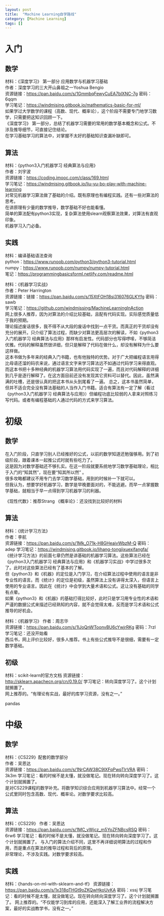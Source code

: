 ```yaml
---
layout: post
title:  "Machine Learning自学路线"
category: [Machine Learning]
tags: []
---
```


# 入门

## 数学

材料：《深度学习》 第一部分 应用数学与机器学习基础  
作者：深度学习的三大开山鼻祖之一Yoshua Bengio  
资源链接：https://pan.baidu.com/s/1GmmbqFewyCuEA7blXNC-7g 密码：6qqm  
学习笔记：https://windmising.gitbook.io/mathematics-basic-for-ml/  
如果学过大学数学的课程（高数、现代、概率论），这个阶段不需要专门地学习数学，只需要把这知识回顾一下。  
《深度学习》 第一部分，总结了机器学习需要的常用的数学基本概念和公式。不涉及推导细节，可直接记住结论。  
在学习基础学习的算法中，对掌握不太好的基础知识查漏补缺即可。  

<!-- more -->

## 算法

材料：《python3入门机器学习 经典算法与应用》   
作者：刘宇波    
资源链接：https://coding.imooc.com/class/169.html   
学习笔记：https://windmising.gitbook.io/liu-yu-bo-play-with-machine-learning   
对常见机器学习算法做了基础的介绍。既有原理也有编程实践。还有一些对算法的思考。  
在讲原理有少量的数学推导，数学基础不好也能看懂。  
简单的算法配有python3实现，复杂算法使用slearn观察算法效果，对算法有直观印象。  
机器学习入门必备。  

## 实践

材料：编译基础语法查询  
python：https://www.runoob.com/python3/python3-tutorial.html  
numpy：https://www.runoob.com/numpy/numpy-tutorial.html  
笔记：https://programmingbasicsforml.netlify.com/readme.html  

材料：《机器学习实战》  
作者：Peter Harrington  
资源链接：链接：https://pan.baidu.com/s/15XtFOH18si316076GLKYfg 密码：sawb   
学习笔记：https://github.com/windmissing/MachineLearningInAction   
网上很多人推荐，因为对算法的介绍比较基础，且配有代码实现。实际感觉质量低于我的预期。   
理论描述废话很多，我不得不从大段的废话中找到一点干货。而真正的干货却没有充分的展开。只介绍了算法过程，而缺少对算法更高层次的解读，不如《python3入门机器学习 经典算法与应用》那样有启发性。代码部分也写得啰嗦，不够简洁优雅。代码的解释虽然很详细，但只是解释了代码在做什么，却没有解释为什么要这样做。  
这本书做为多年来的经典入门书籍，也有他独特的优势。对于广大把编程语言用得比母语还溜的码农来说，通过语言文字来学习算法远不如通过代码学习来得直观。而这本书把十多种经典的机器学习算法用代码实现了一遍，而且对代码解释的详细到几乎是逐行解释了。在这方面目前还没有发现其它资料可以替代。因此，虽然满满的吐槽，还是很认真的把这本书从头到尾看了一遍。
总之，这本书虽然简单，但并不适合完全没有算法基础的人当作入门书籍。适合有算法有一定了解（看过《python3入门机器学习 经典算法与应用》）但编程功底比较弱的人拿来对照练习写代码。或者有编程基础的人通过代码的方式来学习算法。    

# 初级

## 数学

在入门阶段，只直学习别人已经推好的公式，以前的数学知道还勉强够用。到了初级阶段，跟着课本一起推公式时就有些吃力了。  
这是因为对数学基础还不够扎实。在这一阶段就要系统地学习数学基础理论，相比于入门的“知其然”，现在要“知其所以然” 。  
很多攻略都建议不用专门去学习数学基础，用到的时候补一下就可以。  
但我认为，想要学好机器学习，数学是早晚要面对的，不能逃避。而早一点掌握数学基础，就相当于早一点得到学习机器学习的利器。   

《现性代数》：推荐Strang
《概率论》：还没找到比较好的材料

## 算法

材料：《统计学习方法》  
作者：李航  
资源链接：https://pan.baidu.com/s/1Mk_O71k-H8GHeaivWbzM-Q 密码：adep
学习笔记：https://windmising.gitbook.io/lihang-tongjixuexifangfa/  
《统计学习方法》的前面七章仍然是讲基础的机器学习算法。这些算法已经在《python3入门机器学习 经典算法与应用》和《机器学习实战》中学过很多次了。此时对这些算法已经有了基本的了解。  
但《python3》和《机器》的定位是入门学习，在介绍算法过程中使用的语言是非专业性的语言。而《统计》的定位是初级，虽然算法上没有讲得太深入，但语言上使用的专业语言。因此在《统计》中会学到大量术语和公式。这让没有基础的同学有点晕。  
如果《python3》和《机器》的基础打得比较好，此时只是学习用专业性的术语和严谨的数据公式来描述已经熟知的内容，就不会觉得太难，反而是学习术语和公式推导的好机会。  

材料：《机器学习》
作者：周志华  
资源链接：https://pan.baidu.com/s/1lJoQnWToonvBU6cYwjrRKg 密码：7rzl
学习笔记：还没开始看  
西瓜书，网上评价比较好，很多人推荐。书上有些公式推导不是很细，需要有一定数学基础。 

## 初级

材料：scikit-learn的官方文档
资源链接：http://sklearn.apachecn.org/cn/0.19.0/
学习笔记：转向深度学习了。这个计划就搁置了。  
网上推荐的。“有理论有实战，最好的库学习资源，没有之一。”

pandas

# 中级

## 数学

材料：《CS229》配套的数学部分  
作者：吴恩达  
资源链接：https://pan.baidu.com/s/1NrCAW38C9lXFqPwqTlrVRA 密码：3k3m
学习笔记：看的时候不是太懂，就没做笔记。现在转向转向深度学习了。这个计划就搁置了。    
是对CS229课程的数学补充。将数学知识综合应用到机器学习算法中。经常一个公式里同时包含高数、现代、概率论。对数学要求比较高。

## 算法

材料：《CS229》
作者：吴恩达  
资源链接：https://pan.baidu.com/s/1MC_yWjcz_m5YoZFNBcsRSQ 密码：6rw6
学习笔记：看的时候不是太懂，就没做笔记。现在转向转向深度学习了。这个计划就搁置了。
与入门的算法介绍不同，这里不再详细说明算法的过程和作用，而是重点在算法的推导过程和背后的原理。  
非常理论，不涉及实践。对数学要求较高。

## 实践

材料：《hands-on-ml-with-sklearn-and-tf》
资源链接：https://pan.baidu.com/s/1x318qTHGt9oZKQwHkoUvKA 密码：xssj
学习笔记：看的时候不是太懂，就没做笔记。现在转向转向深度学习了。这个计划就搁置了。
网上推荐的。“不仅能学习到库的应用，还能深入了解工业界的流程解决方案，最好的实战教学书，没有之一。”
